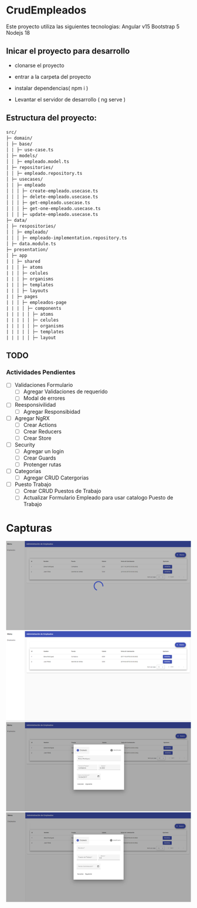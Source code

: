 # CrudEmpleados

Este proyecto utiliza las siguientes tecnologias:
Angular v15
Bootstrap 5
Nodejs 18

## Inicar el proyecto para desarrollo

- clonarse el proyecto

- entrar a la carpeta del proyecto

- instalar dependencias( npm i )

- Levantar el servidor de desarrollo ( ng serve )

## Estructura del proyecto:

    src/
    ├─ domain/
    │ ├─ base/
    │ | ├─ use-case.ts
    │ ├─ models/
    │ │ ├─ empleado.model.ts
    │ ├─ repositories/
    │ │ ├─ empleado.repository.ts
    │ ├─ usecases/
    │ │ ├─ empleado
    │ │ │ ├─ create-empleado.usecase.ts
    │ │ │ ├─ delete-empleado.usecase.ts
    │ │ │ ├─ get-empleado.usecase.ts
    │ │ │ ├─ get-one-empleado.usecase.ts
    │ │ │ ├─ update-empleado.usecase.ts
    ├─ data/
    │ ├─ respositories/
    │ │ ├─ empleado/
    │ │ │ ├─ empleado-implementation.repository.ts
    │ ├─ data.module.ts
    ├─ presentation/
    │ ├─ app
    | | ├─ shared
    | | │ ├─ atoms
    | | │ ├─ celules
    | | │ ├─ organisms
    | | │ ├─ templates
    | | │ ├─ layouts
    | | ├─ pages
    | | │ ├─ empleados-page
    | | | │ ├─ components
    | | | | │ ├─ atoms
    | | | | │ ├─ celules
    | | | | │ ├─ organisms
    | | | | │ ├─ templates
    | | | | │ ├─ layout

## TODO

### Actividades Pendientes

- [ ] Validaciones Formulario
  - [ ] Agregar Validaciones de requerido
  - [ ] Modal de errores
- [ ] Reesponsivilidad
  - [ ] Agregar Responsibidad
- [ ] Agregar NgRX
  - [ ] Crear Actions
  - [ ] Crear Reducers
  - [ ] Crear Store
- [ ] Security
  - [ ] Agregar un login
  - [ ] Crear Guards
  - [ ] Protenger rutas
- [ ] Categorias
  - [ ] Agregar CRUD Catergorias
- [ ] Puesto Trabajo
  - [ ] Crear CRUD Puestos de Trabajo
  - [ ] Actualizar Formulario Empleado para usar catalogo Puesto de Trabajo

# Capturas

![Cargando el sistema](./doc/crud-empleados.png)
![Listar Empleados](./doc/crud-empleados-1.png)
![Detalles/Editar Empleado](./doc/crud-empleados-2.png)
![Crear Empleado](./doc/crud-empleados-3.png)
